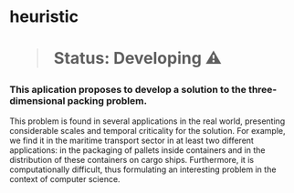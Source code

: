 <h1> heuristic <h1>

> Status: Developing ⚠️
### This aplication proposes to develop a solution to the three-dimensional packing problem. 
This problem is found in several applications in the real world, presenting considerable scales and temporal
criticality for the solution. For example, we find it in the maritime transport sector in at least
two different applications: in the packaging of pallets inside containers and in the distribution of
these containers on cargo ships. Furthermore, it is computationally difficult, thus formulating
an interesting problem in the context of computer science. 
